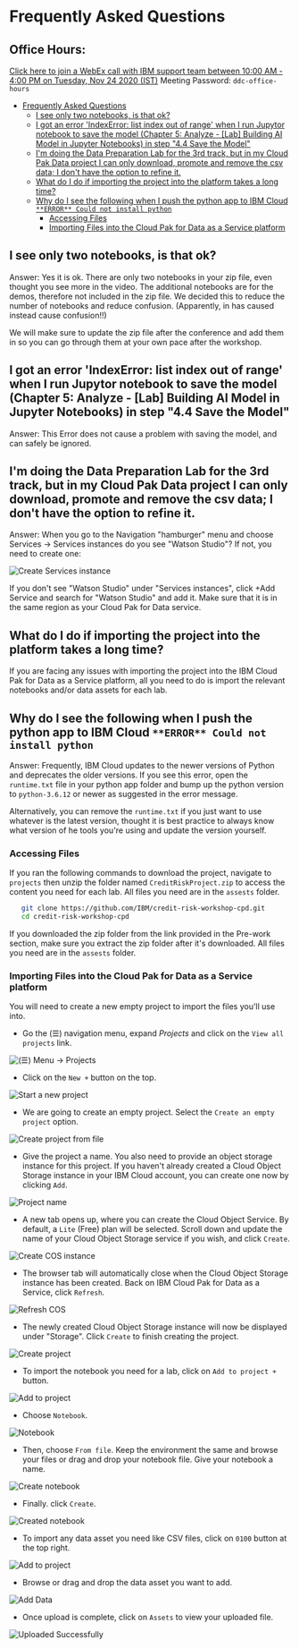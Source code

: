 # Frequently Asked Questions 

## Office Hours:
[Click here to join a WebEx call with IBM support team between 10:00 AM - 4:00 PM on Tuesday, Nov 24 2020 (IST)](https://ibm.webex.com/webappng/sites/ibm/meeting/info/55e46bbc68ea42e496e8eae59017ad71?siteurl=ibm&MTID=md3c254364ceb8f04386f847515b33035)
Meeting Password: `ddc-office-hours`

- [Frequently Asked Questions](#frequently-asked-questions)
  - [I see only two notebooks, is that ok?](#i-see-only-two-notebooks-is-that-ok)
  - [I got an error 'IndexError: list index out of range' when I run Jupytor notebook to save the model (Chapter 5: Analyze - [Lab] Building AI Model in Jupyter Notebooks) in step  "4.4 Save the Model"](#i-got-an-error-indexerror-list-index-out-of-range-when-i-run-jupytor-notebook-to-save-the-model-chapter-5-analyze---lab-building-ai-model-in-jupyter-notebooks-in-step-44-save-the-model)
  - [I'm doing the Data Preparation Lab for the 3rd track, but in my Cloud Pak Data project I can only download, promote and remove the csv data; I don't have the option to refine it.](#im-doing-the-data-preparation-lab-for-the-3rd-track-but-in-my-cloud-pak-data-project-i-can-only-download-promote-and-remove-the-csv-data-i-dont-have-the-option-to-refine-it)
  - [What do I do if importing the project into the platform takes a long time?](#what-do-i-do-if-importing-the-project-into-the-platform-takes-a-long-time)
  - [Why do I see the following when I push the python app to IBM Cloud `**ERROR** Could not install python`](#why-do-i-see-the-following-when-i-push-the-python-app-to-ibm-cloud-error-could-not-install-python)
    - [Accessing Files](#accessing-files)
    - [Importing Files into the Cloud Pak for Data as a Service platform](#importing-files-into-the-cloud-pak-for-data-as-a-service-platform)

## I see only two notebooks, is that ok?

Answer: Yes it is ok. There are only two notebooks in your zip file, even thought you see more in the video. The additional notebooks are for the demos, therefore not included in the zip file. We decided this to reduce the number of notebooks and reduce confusion. (Apparently, in has caused instead cause confusion!!)

We will make sure to update the zip file after the conference and add them in so you can go through them at your own pace after the workshop.

## I got an error 'IndexError: list index out of range' when I run Jupytor notebook to save the model (Chapter 5: Analyze - [Lab] Building AI Model in Jupyter Notebooks) in step  "4.4 Save the Model"

Answer: This Error does not cause a problem with saving the model, and can safely be ignored.

## I'm doing the Data Preparation Lab for the 3rd track, but in my Cloud Pak Data project I can only download, promote and remove the csv data; I don't have the option to refine it.

Answer: When you go to the Navigation "hamburger" menu and choose Services -> Services instances do you see "Watson Studio"? If not, you need to create one:

![Create Services instance](../.gitbook/assets/images/faq/faq-service-instance-create.png)

If you don't see "Watson Studio" under "Services instances", click +Add Service and search for "Watson Studio" and add it. Make sure that it is in the same region as your Cloud Pak for Data service.

## What do I do if importing the project into the platform takes a long time?

If you are facing any issues with importing the project into the IBM Cloud Pak for Data as a Service platform, all you need to do is import the relevant notebooks and/or data assets for each lab.

## Why do I see the following when I push the python app to IBM Cloud `**ERROR** Could not install python`

Answer: Frequently, IBM Cloud updates to the newer versions of Python and deprecates the older versions. If you see this error, open the `runtime.txt` file in your python app folder and bump up the python version to `python-3.6.12` or newer as suggested in the error message.

Alternatively, you can remove the `runtime.txt` if you just want to use whatever is the latest version, thought it is best practice to always know what version of he tools you're using and update the version yourself. 

### Accessing Files

If you ran the following commands to download the project, navigate to `projects` then unzip the folder named `CreditRiskProject.zip` to access the content you need for each lab. All files you need are in the `assests` folder.

```bash
   git clone https://github.com/IBM/credit-risk-workshop-cpd.git
   cd credit-risk-workshop-cpd
   ```
If you downloaded the zip folder from the link provided in the Pre-work section, make sure you extract the zip folder after it's downloaded. All files you need are in the `assests` folder.

### Importing Files into the Cloud Pak for Data as a Service platform

You will need to create a new empty project to import the files you'll use into.

* Go the (☰) navigation menu, expand *Projects* and click on the `View all projects` link.

![(☰) Menu -> Projects](../.gitbook/assets/images/navigation/menu-projects.png)

* Click on the `New +` button on the top.

![Start a new project](../.gitbook/assets/images/prework/new-project.png)

* We are going to create an empty project. Select the `Create an empty project` option.

![Create project from file](../.gitbook/assets/images/faq/new-empty-project.png)

* Give the project a name. You also need to provide an object storage instance for this project. If you haven't already created a Cloud Object Storage instance in your IBM Cloud account, you can create one now by clicking `Add`.

![Project name](../.gitbook/assets/images/faq/project-name.png)

* A new tab opens up, where you can create the Cloud Object Service. By default, a `Lite` (Free) plan will be selected. Scroll down and update the name of your Cloud Object Storage service if you wish, and click `Create`.

![Create COS instance](../.gitbook/assets/images/prework/create-cos-instance.png)

* The browser tab will automatically close when the Cloud Object Storage instance has been created. Back on IBM Cloud Pak for Data as a Service, click `Refresh`.

![Refresh COS](../.gitbook/assets/images/faq/refresh-cos.png)

* The newly created Cloud Object Storage instance will now be displayed under "Storage". Click `Create` to finish creating the project.

![Create project](../.gitbook/assets/images/faq/create-project.png)

* To import the notebook you need for a lab, click on `Add to project +` button.

![Add to project](../.gitbook/assets/images/faq/add-to-project.png)

* Choose `Notebook`.

![Notebook](../.gitbook/assets/images/faq/notebook.png)

* Then, choose `From file`. Keep the environment the same and browse your files or drag and drop your notebook file. Give your notebook a name.

![Create notebook](../.gitbook/assets/images/faq/create-notebook.png)

* Finally. click `Create`.

![Created notebook](../.gitbook/assets/images/faq/created-notebook.png)

* To import any data asset you need like CSV files, click on `0100` button at the top right.

![Add to project](../.gitbook/assets/images/faq/add-data-to-project.png)

* Browse or drag and drop the data asset you want to add. 

![Add Data](../.gitbook/assets/images/faq/browse-drag-data.png)

* Once upload is complete, click on `Assets` to view your uploaded file.

![Uploaded Successfully](../.gitbook/assets/images/faq/uploaded-data.png)




